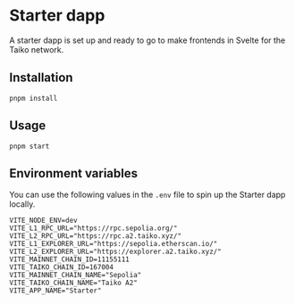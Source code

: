 # Starter dapp

A starter dapp is set up and ready to go to make frontends in Svelte for the Taiko network.

## Installation

`pnpm install`

## Usage

`pnpm start`

## Environment variables

You can use the following values in the `.env` file to spin up the Starter dapp locally.

```
VITE_NODE_ENV=dev
VITE_L1_RPC_URL="https://rpc.sepolia.org/"
VITE_L2_RPC_URL="https://rpc.a2.taiko.xyz/"
VITE_L1_EXPLORER_URL="https://sepolia.etherscan.io/"
VITE_L2_EXPLORER_URL="https://explorer.a2.taiko.xyz/"
VITE_MAINNET_CHAIN_ID=11155111
VITE_TAIKO_CHAIN_ID=167004
VITE_MAINNET_CHAIN_NAME="Sepolia"
VITE_TAIKO_CHAIN_NAME="Taiko A2"
VITE_APP_NAME="Starter"
```
